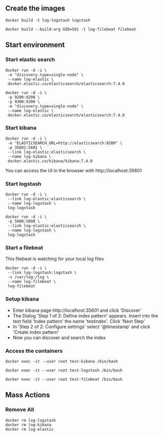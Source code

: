 
## Create the images
```
docker build -t log-logstash logstash 

docker build --build-arg UID=501 -t log-filebeat filebeat
```
## Start environment

### Start elastic search
```
docker run -d -i \
 -e "discovery.type=single-node" \
 --name log-elastic \
 docker.elastic.co/elasticsearch/elasticsearch:7.4.0

docker run -d -i \
 -p 9200:9200 \
 -p 9300:9300 \
 -e "discovery.type=single-node" \
 --name log-elastic \
 docker.elastic.co/elasticsearch/elasticsearch:7.4.0

```
### Start kibana
```
docker run -d -i \
 -e "ELASTICSEARCH_URL=http://elasticsearch:9200" \
 -p 35601:5601 \
 --link log-elastic:elasticsearch \
 --name log-kibana \
 docker.elastic.co/kibana/kibana:7.4.0
```
You can access the UI in the browser with http://localhost:35601

### Start logstash
```
docker run -d -i \
 --link log-elastic:elasticsearch \
 --name log-logstash \
 log-logstash

docker run -d -i \
 -p 5000:5000 \
 --link log-elastic:elasticsearch \
 --name log-logstash \
 log-logstash
```
### Start a filebeat

This filebeat is watching for your local log files

```
docker run -d -i \
 --link log-logstash:logstash \
 -v /var/log:/log \
 --name log-filebeat \
 log-filebeat
```

### Setup kibana

* Enter kibana page http://localhost:35601 and click 'Discover'
* The Dialog 'Step 1 of 2: Define index pattern' appears. Insert into the text field 'Index pattern' the name 'testindex'. Click 'Next Step'
* In 'Step 2 of 2: Configure settings' select '@timestamp' and click 'Create index pattern'
* Now you can discover and search the index


### Access the containers
```
docker exec -it --user root test-kibana /bin/bash

docker exec -it --user root test-logstash /bin/bash

docker exec -it --user root test-filebeat /bin/bash
```
## Mass Actions

### Remove All
```
docker rm log-logstash
docker rm log-kibana
docker rm log-elastic
```
